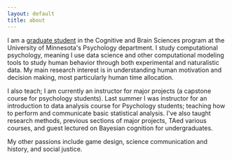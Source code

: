 ```yaml
---
layout: default
title: about
---
```


I am a [graduate student](https://cla.umn.edu/about/directory/profile/muss0080) in the Cognitive and Brain Sciences program at the University of Minnesota's Psychology department. I study computational psychology, meaning I use data science and other computational modeling tools to study human behavior through both experimental and naturalistic data. My main research interest is in understanding human motivation and decision making, most particularly human time allocation.

I also teach; I am currently an instructor for major projects (a capstone course for psychology students). Last summer I was instructor for an introduction to data analysis course for Psychology students; teaching how to perform and communicate basic statistical analysis. I've also taught research methods, previous sections of major projects, TAed various courses, and guest lectured on Bayesian cognition for undergraduates.

My other passions include game design, science communication and history, and social justice.
